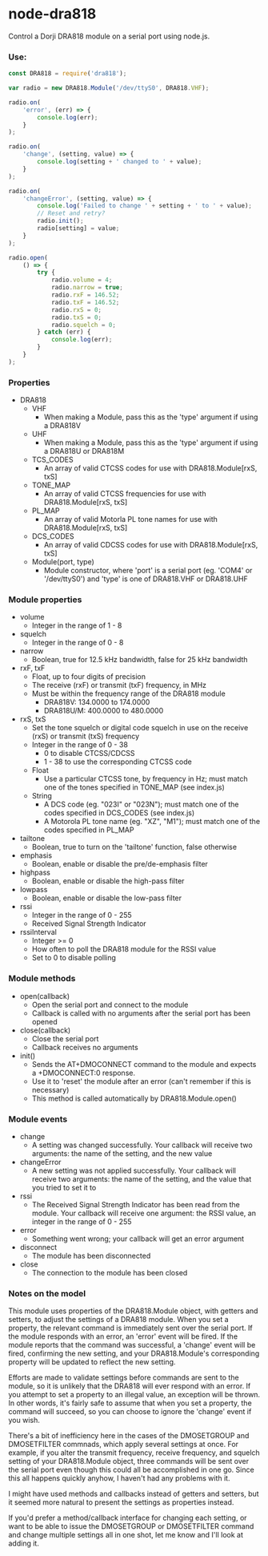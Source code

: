 # node-dra818
Control a Dorji DRA818 module on a serial port using node.js.

### Use:

```js
const DRA818 = require('dra818');

var radio = new DRA818.Module('/dev/ttyS0', DRA818.VHF);

radio.on(
	'error', (err) => {
		console.log(err);
	}
);

radio.on(
	'change', (setting, value) => {
		console.log(setting + ' changed to ' + value);
	}
);

radio.on(
	'changeError', (setting, value) => {
		console.log('Failed to change ' + setting + ' to ' + value);
		// Reset and retry?
		radio.init();
		radio[setting] = value;
	}
);

radio.open(
	() => {
		try {
			radio.volume = 4;
			radio.narrow = true;
			radio.rxF = 146.52;
			radio.txF = 146.52;
			radio.rxS = 0;
			radio.txS = 0;
			radio.squelch = 0;
		} catch (err) {
			console.log(err);
		}
	}
);
```

### Properties

- DRA818
	- VHF
		- When making a Module, pass this as the 'type' argument if using a DRA818V
	- UHF
		- When making a Module, pass this as the 'type' argument if using a DRA818U or DRA818M
	- TCS_CODES
		- An array of valid CTCSS codes for use with DRA818.Module[rxS, txS]
	- TONE_MAP
		- An array of valid CTCSS frequencies for use with DRA818.Module[rxS, txS]
	- PL_MAP
		- An array of valid Motorla PL tone names for use with DRA818.Module[rxS, txS]
	- DCS_CODES
		- An array of valid CDCSS codes for use with DRA818.Module[rxS, txS]
	- Module(port, type)
		- Module constructor, where 'port' is a serial port (eg. 'COM4' or '/dev/ttyS0') and 'type' is one of DRA818.VHF or DRA818.UHF

### Module properties

- volume
	- Integer in the range of 1 - 8
- squelch
	- Integer in the range of 0 - 8
- narrow
	- Boolean, true for 12.5 kHz bandwidth, false for 25 kHz bandwidth
- rxF, txF
	- Float, up to four digits of precision
	- The receive (rxF) or transmit (txF) frequency, in MHz
	- Must be within the frequency range of the DRA818 module
		- DRA818V: 134.0000 to 174.0000
		- DRA818U/M: 400.0000 to 480.0000
- rxS, txS
	- Set the tone squelch or digital code squelch in use on the receive (rxS) or transmit (txS) frequency
	- Integer in the range of 0 - 38
		- 0 to disable CTCSS/CDCSS
		- 1 - 38 to use the corresponding CTCSS code
	- Float
		- Use a particular CTCSS tone, by frequency in Hz; must match one of the tones specified in TONE_MAP (see index.js)
	- String
		- A DCS code (eg. "023I" or "023N"); must match one of the codes specified in DCS_CODES (see index.js)
		- A Motorola PL tone name (eg. "XZ", "M1"); must match one of the codes specified in PL_MAP
- tailtone
	- Boolean, true to turn on the 'tailtone' function, false otherwise
- emphasis
	- Boolean, enable or disable the pre/de-emphasis filter
- highpass
	- Boolean, enable or disable the high-pass filter
- lowpass
	- Boolean, enable or disable the low-pass filter
- rssi
	- Integer in the range of 0 - 255
	- Received Signal Strength Indicator
- rssiInterval
	- Integer >= 0
	- How often to poll the DRA818 module for the RSSI value
	- Set to 0 to disable polling

### Module methods

- open(callback)
	- Open the serial port and connect to the module
	- Callback is called with no arguments after the serial port has been opened
- close(callback)
	- Close the serial port
	- Callback receives no arguments
- init()
	- Sends the AT+DMOCONNECT command to the module and expects a +DMOCONNECT:0 response.
	- Use it to 'reset' the module after an error (can't remember if this is necessary)
	- This method is called automatically by DRA818.Module.open()

### Module events

- change
	- A setting was changed successfully.  Your callback will receive two arguments: the name of the setting, and the new value
- changeError
	- A new setting was not applied successfully.  Your callback will receive two arguments: the name of the setting, and the value that you tried to set it to
- rssi
	- The Received Signal Strength Indicator has been read from the module.  Your callback will receive one argument: the RSSI value, an integer in the range of 0 - 255
- error
	- Something went wrong; your callback will get an error argument
- disconnect
	- The module has been disconnected
- close
	- The connection to the module has been closed

### Notes on the model

This module uses properties of the DRA818.Module object, with getters and
setters, to adjust the settings of a DRA818 module.  When you set a property,
the relevant command is immediately sent over the serial port.  If the module
responds with an error, an 'error' event will be fired.  If the module reports
that the command was successful, a 'change' event will be fired, confirming the
new setting, and your DRA818.Module's corresponding property will be updated to
reflect the new setting.

Efforts are made to validate settings before commands are sent to the module, so
it is unlikely that the DRA818 will ever respond with an error.  If you attempt
to set a property to an illegal value, an exception will be thrown.  In other
words, it's fairly safe to assume that when you set a property, the command will
succeed, so you can choose to ignore the 'change' event if you wish.

There's a bit of inefficiency here in the cases of the DMOSETGROUP and
DMOSETFILTER commnads, which apply several settings at once.  For example, if
you alter the transmit frequency, receive frequency, and squelch setting of your
DRA818.Module object, three commands will be sent over the serial port even
though this could all be accomplished in one go.  Since this all happens quickly
anyhow, I haven't had any problems with it.

I might have used methods and callbacks instead of getters and setters, but it
seemed more natural to present the settings as properties instead.

If you'd prefer a method/callback interface for changing each setting, or want
to be able to issue the DMOSETGROUP or DMOSETFILTER command and change multiple
settings all in one shot, let me know and I'll look at adding it.
